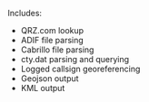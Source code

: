 
Includes:
* QRZ.com lookup
* ADIF file parsing
* Cabrillo file parsing
* cty.dat parsing and querying
* Logged callsign georeferencing
* Geojson output
* KML output

